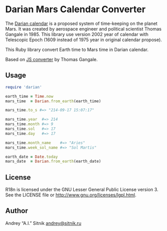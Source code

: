 # Darian Mars Calendar Converter

The [Darian calendar] is a proposed system of time-keeping on the planet Mars.
It was created by aerospace engineer and political scientist Thomas Gangale
in 1985. This library use version 2002 year of calendar with Telescopic Epoch
(1609 instead of 1975 year in original calendar propose).

This Ruby library convert Earth time to Mars time in Darian calendar.

Based on [JS converter] by Thomas Gangale.

[Darian calendar]: http://en.wikipedia.org/wiki/Darian_calendar
[JS converter]: http://pweb.jps.net/~tgangale/mars/converter/calendar_clock.htm

## Usage

```ruby
require 'darian'

earth_time = Time.now
mars_time  = Darian.from_earth(earth_time)

mars_time.to_s #=> "214-09-17 15:07:17"

mars_time.year  #=> 214
mars_time.month #=> 9
mars_time.sol   #=> 17
mars_time.day   #=> 17

mars_time.month_name    #=> "Aries"
mars_time.week_sol_name #=> "Sol Martis"

earth_date = Date.today
mars_date  = Darian.from_earth(earth_date)
```

## License

R18n is licensed under the GNU Lesser General Public License version 3.
See the LICENSE file or http://www.gnu.org/licenses/lgpl.html.

## Author

Andrey “A.I.” Sitnik <andrey@sitnik.ru>
